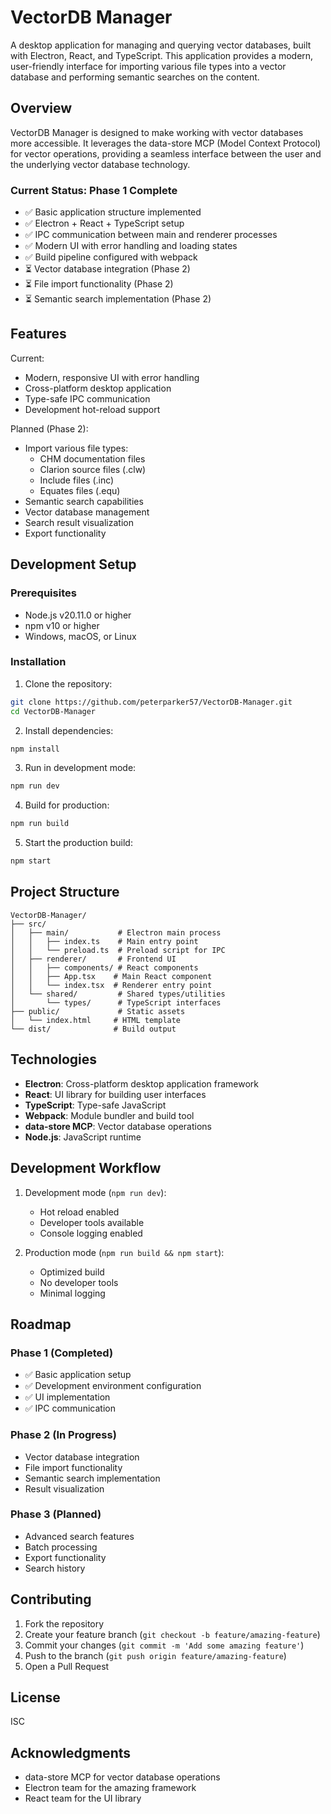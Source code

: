 # VectorDB Manager

A desktop application for managing and querying vector databases, built with Electron, React, and TypeScript. This application provides a modern, user-friendly interface for importing various file types into a vector database and performing semantic searches on the content.

## Overview

VectorDB Manager is designed to make working with vector databases more accessible. It leverages the data-store MCP (Model Context Protocol) for vector operations, providing a seamless interface between the user and the underlying vector database technology.

### Current Status: Phase 1 Complete

- ✅ Basic application structure implemented
- ✅ Electron + React + TypeScript setup
- ✅ IPC communication between main and renderer processes
- ✅ Modern UI with error handling and loading states
- ✅ Build pipeline configured with webpack
- ⏳ Vector database integration (Phase 2)
- ⏳ File import functionality (Phase 2)
- ⏳ Semantic search implementation (Phase 2)

## Features

Current:
- Modern, responsive UI with error handling
- Cross-platform desktop application
- Type-safe IPC communication
- Development hot-reload support

Planned (Phase 2):
- Import various file types:
  - CHM documentation files
  - Clarion source files (.clw)
  - Include files (.inc)
  - Equates files (.equ)
- Semantic search capabilities
- Vector database management
- Search result visualization
- Export functionality

## Development Setup

### Prerequisites

- Node.js v20.11.0 or higher
- npm v10 or higher
- Windows, macOS, or Linux

### Installation

1. Clone the repository:
```bash
git clone https://github.com/peterparker57/VectorDB-Manager.git
cd VectorDB-Manager
```

2. Install dependencies:
```bash
npm install
```

3. Run in development mode:
```bash
npm run dev
```

4. Build for production:
```bash
npm run build
```

5. Start the production build:
```bash
npm start
```

## Project Structure

```
VectorDB-Manager/
├── src/
│   ├── main/           # Electron main process
│   │   ├── index.ts    # Main entry point
│   │   └── preload.ts  # Preload script for IPC
│   ├── renderer/       # Frontend UI
│   │   ├── components/ # React components
│   │   ├── App.tsx    # Main React component
│   │   └── index.tsx  # Renderer entry point
│   └── shared/         # Shared types/utilities
│       └── types/      # TypeScript interfaces
├── public/             # Static assets
│   └── index.html     # HTML template
└── dist/              # Build output
```

## Technologies

- **Electron**: Cross-platform desktop application framework
- **React**: UI library for building user interfaces
- **TypeScript**: Type-safe JavaScript
- **Webpack**: Module bundler and build tool
- **data-store MCP**: Vector database operations
- **Node.js**: JavaScript runtime

## Development Workflow

1. Development mode (`npm run dev`):
   - Hot reload enabled
   - Developer tools available
   - Console logging enabled

2. Production mode (`npm run build && npm start`):
   - Optimized build
   - No developer tools
   - Minimal logging

## Roadmap

### Phase 1 (Completed)
- ✅ Basic application setup
- ✅ Development environment configuration
- ✅ UI implementation
- ✅ IPC communication

### Phase 2 (In Progress)
- Vector database integration
- File import functionality
- Semantic search implementation
- Result visualization

### Phase 3 (Planned)
- Advanced search features
- Batch processing
- Export functionality
- Search history

## Contributing

1. Fork the repository
2. Create your feature branch (`git checkout -b feature/amazing-feature`)
3. Commit your changes (`git commit -m 'Add some amazing feature'`)
4. Push to the branch (`git push origin feature/amazing-feature`)
5. Open a Pull Request

## License

ISC

## Acknowledgments

- data-store MCP for vector database operations
- Electron team for the amazing framework
- React team for the UI library